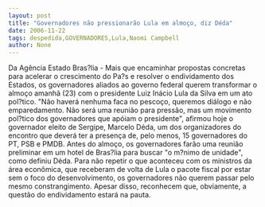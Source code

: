 ```yaml
---
layout: post
title: "Governadores não pressionarão Lula em almoço, diz Déda"
date: 2006-11-22
tags: despedida,GOVERNADORES,Lula,Naomi Campbell
author: None
---
```

Da Agência Estado
Bras?lia - Mais que encaminhar propostas concretas para acelerar o crescimento do Pa?s e resolver o endividamento dos Estados, os governadores aliados ao governo federal querem transformar o almoço amanhã (23) com o presidente Luiz Inácio Lula da Silva em um ato pol?tico. 
\"Não haverá nenhuma faca no pescoço, queremos diálogo e não emparedamento. Não será uma reunião para pressão, mas um movimento pol?tico dos governadores que apóiam o presidente\", afirmou hoje o governador eleito de Sergipe, Marcelo Déda, um dos organizadores do encontro que deverá ter a presença de, pelo menos, 15 governadores do PT, PSB e PMDB.
Antes do almoço, os governadores farão uma reunião preliminar em um hotel de Bras?lia para buscar \"o m?nimo de unidade\", como definiu Déda. 
Para não repetir o que aconteceu com os ministros da área econômica, que receberam de volta de Lula o pacote fiscal por estar sem o foco do desenvolvimento, os governadores não querem
 passar pelo mesmo constrangimento. Apesar disso, reconhecem que, obviamente, a questão do endividamento estará na pauta. 